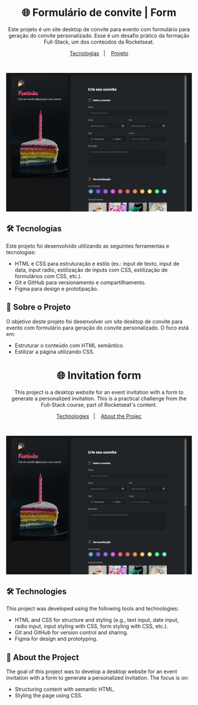 <h1 align="center"> 🌐 Formulário de convite | Form </h1>

<p align="center">
Este projeto é um site desktop de convite para evento com formulário para geração do convite personalizado.
Esse é um desafio prático da formação Full-Stack, um dos conteúdos da Rocketseat. <br/>
</p>

<p align="center">
  <a href="#-tecnologias">Tecnologias</a>&nbsp;&nbsp;&nbsp;|&nbsp;&nbsp;&nbsp;
  <a href="#-projeto">Projeto</a>
</p>

<br>

![imagem-do-projeto](https://raw.githubusercontent.com/ruhancmendes/projeto-formulario-de-convite/refs/heads/main/thumbnail/thumbnail.png)

## 🛠️ Tecnologias

Este projeto foi desenvolvido utilizando as seguintes ferramentas e tecnologias:

- HTML e CSS para estruturação e estilo (ex.: input de texto, input de data, input radio, estilização de inputs com CSS, estilização de formulários com CSS, etc.).
- Git e GitHub para versionamento e compartilhamento.
- Figma para design e prototipação.

## 📄 Sobre o Projeto
O objetivo deste projeto foi desenvolver um site desktop de convite para evento com formulário para geração do convite personalizado. O foco está em:

- Estruturar o conteúdo com HTML semântico.
- Estilizar a página utilizando CSS.


<h1 align="center"> 🌐 Invitation form  </h1>

<p align="center">
This project is a desktop website for an event invitation with a form to generate a personalized invitation.
This is a practical challenge from the Full-Stack course, part of Rocketseat's content. <br/>
</p>

<p align="center">
  <a href="#-Technologies">Technologies</a>&nbsp;&nbsp;&nbsp;|&nbsp;&nbsp;&nbsp;
  <a href="#-Project">About the Projec</a>
</p>

<br>

![imagem-do-projeto](https://raw.githubusercontent.com/ruhancmendes/projeto-formulario-de-convite/refs/heads/main/thumbnail/thumbnail.png)

## 🛠️ Technologies

This project was developed using the following tools and technologies:

- HTML and CSS for structure and styling (e.g., text input, date input, radio input, input styling with CSS, form styling with CSS, etc.).
- Git and GitHub for version control and sharing.
- Figma for design and prototyping.

## 📄 About the Project
The goal of this project was to develop a desktop website for an event invitation with a form to generate a personalized invitation. The focus is on:

- Structuring content with semantic HTML.
- Styling the page using CSS.
